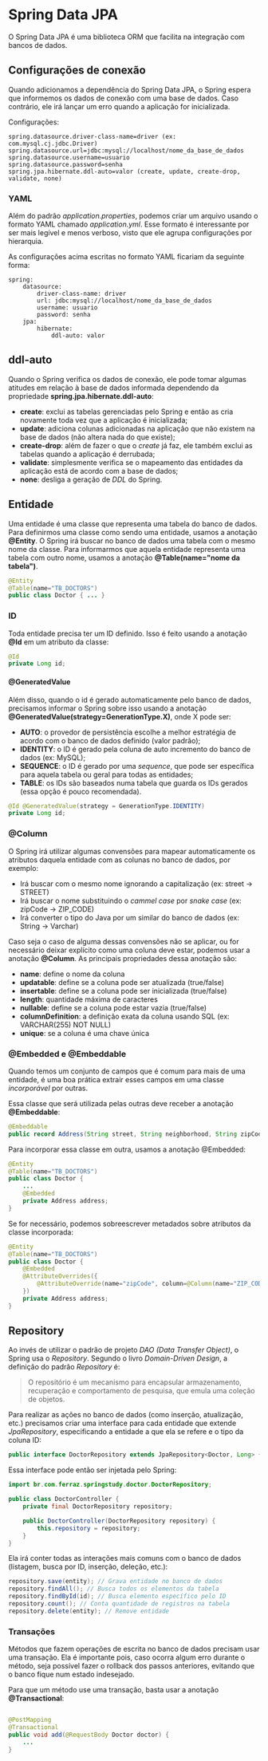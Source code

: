 # Spring Data JPA

O Spring Data JPA é uma biblioteca ORM que facilita na integração com bancos de dados.

## Configurações de conexão

Quando adicionamos a dependência do Spring Data JPA, o Spring espera que informemos os dados de conexão com uma base de
dados. Caso contrário, ele irá lançar um erro quando a aplicação for inicializada.

Configurações:

```
spring.datasource.driver-class-name=driver (ex: com.mysql.cj.jdbc.Driver)
spring.datasource.url=jdbc:mysql://localhost/nome_da_base_de_dados
spring.datasource.username=usuario
spring.datasource.password=senha
spring.jpa.hibernate.ddl-auto=valor (create, update, create-drop, validate, none)
```

### YAML

Além do padrão _application.properties_, podemos criar um arquivo usando o formato YAML chamado _application.yml_. Esse
formato é interessante por ser mais legível e menos verboso, visto que ele agrupa configurações por hierarquia.

As configurações acima escritas no formato YAML ficariam da seguinte forma:

```
spring:
    datasource:
        driver-class-name: driver
        url: jdbc:mysql://localhost/nome_da_base_de_dados
        username: usuario
        password: senha
    jpa:
        hibernate:
            ddl-auto: valor
```

## ddl-auto

Quando o Spring verifica os dados de conexão, ele pode tomar algumas atitudes em relação à base de dados informada 
dependendo da propriedade **spring.jpa.hibernate.ddl-auto**:

* **create**: exclui as tabelas gerenciadas pelo Spring e então as cria novamente toda vez que a aplicação é 
inicializada;
* **update**: adiciona colunas adicionadas na aplicação que não existem na base de dados (não altera nada do que existe);
* **create-drop**: além de fazer o que o _create_ já faz, ele também exclui as tabelas quando a aplicação é derrubada;
* **validate**: simplesmente verifica se o mapeamento das entidades da aplicação está de acordo com a base de dados;
* **none**: desliga a geração de _DDL_ do Spring.

## Entidade

Uma entidade é uma classe que representa uma tabela do banco de dados. Para definirmos uma classe como sendo uma 
entidade, usamos a anotação **@Entity**. O Spring irá buscar no banco de dados uma tabela com o mesmo nome da classe. 
Para informarmos que aquela entidade representa uma tabela com outro nome, usamos a anotação 
**@Table(name="nome da tabela")**.

```Java
@Entity
@Table(name="TB_DOCTORS")
public class Doctor { ... }
```

### ID

Toda entidade precisa ter um ID definido. Isso é feito usando a anotação **@Id** em um atributo da classe:

```Java
@Id
private Long id;
```

#### @GeneratedValue

Além disso, quando o id é gerado automaticamente pelo banco de dados, precisamos informar o Spring sobre isso usando a
anotação **@GeneratedValue(strategy=GenerationType.X)**, onde X pode ser:

* **AUTO**: o provedor de persistência escolhe a melhor estratégia de acordo com o banco de dados definido (valor padrão);
* **IDENTITY**: o ID é gerado pela coluna de auto incremento do banco de dados (ex: MySQL);
* **SEQUENCE**: o ID é gerado por uma _sequence_, que pode ser específica para aquela tabela ou geral para todas as 
entidades;
* **TABLE**: os IDs são baseados numa tabela que guarda os IDs gerados (essa opção é pouco recomendada).

```Java
@Id @GeneratedValue(strategy = GenerationType.IDENTITY)
private Long id;
```

### @Column

O Spring irá utilizar algumas convensões para mapear automaticamente os atributos daquela entidade com as colunas no 
banco de dados, por exemplo:

* Irá buscar com o mesmo nome ignorando a capitalização (ex: street -> STREET)
* Irá buscar o nome substituindo o _cammel case_ por _snake case_ (ex: zipCode -> ZIP_CODE)
* Irá converter o tipo do Java por um similar do banco de dados (ex: String -> Varchar)

Caso seja o caso de alguma dessas convensões não se aplicar, ou for necessário deixar explícito como uma coluna deve 
estar, podemos usar a anotação **@Column**. As principais propriedades dessa anotação são:

* **name**: define o nome da coluna
* **updatable**: define se a coluna pode ser atualizada (true/false)
* **insertable**: define se a coluna pode ser inicializada (true/false)
* **length**: quantidade máxima de caracteres
* **nullable**: define se a coluna pode estar vazia (true/false)
* **columnDefinition**: a definição exata da coluna usando SQL (ex: VARCHAR(255) NOT NULL)
* **unique**: se a coluna é uma chave única


### @Embedded e @Embeddable

Quando temos um conjunto de campos que é comum para mais de uma entidade, é uma boa prática extrair esses campos em uma
classe _incorporável_ por outras.

Essa classe que será utilizada pelas outras deve receber a anotação **@Embeddable**:

```Java
@Embeddable
public record Address(String street, String neighborhood, String zipCode) {}
```

Para incorporar essa classe em outra, usamos a anotação @Embedded:

```Java
@Entity
@Table(name="TB_DOCTORS")
public class Doctor {
    ...
    @Embedded
    private Address address;
}
```

Se for necessário, podemos sobreescrever metadados sobre atributos da classe incorporada:

```Java
@Entity
@Table(name="TB_DOCTORS")
public class Doctor {
    @Embedded
    @AttributeOverrides({
        @AttributeOverride(name="zipCode", column=@Column(name="ZIP_CODE"))
    })
    private Address address;
}
```

## Repository

Ao invés de utilizar o padrão de projeto _DAO (Data Transfer Object)_, o Spring usa o _Repository_. Segundo o livro 
_Domain-Driven Design_, a definição do padrão _Repository_ é:

> O repositório é um mecanismo para encapsular armazenamento, recuperação e comportamento de pesquisa, que emula uma 
> coleção de objetos.

Para realizar as ações no banco de dados (como inserção, atualização, etc.) precisamos criar uma interface para cada 
entidade que extende _JpaRepository_, especificando a entidade a que ela se refere e o tipo da coluna ID:

```Java
public interface DoctorRepository extends JpaRepository<Doctor, Long> {}
```

Essa interface pode então ser injetada pelo Spring:

```Java
import br.com.ferraz.springstudy.doctor.DoctorRepository;

public class DoctorController {
    private final DoctorRepository repository;

    public DoctorController(DoctorRepository repository) {
        this.repository = repository;
    }
}
```

Ela irá conter todas as interações mais comuns com o banco de dados (listagem, busca por ID, inserção, 
deleção, etc.):

```Java
repository.save(entity); // Grava entidade no banco de dados
repository.findAll(); // Busca todos os elementos da tabela
repository.findById(id); // Busca elemento específico pelo ID
repository.count(); // Conta quantidade de registros na tabela
repository.delete(entity); // Remove entidade
```

### Transações

Métodos que fazem operações de escrita no banco de dados precisam usar uma transação. Ela é importante pois, caso ocorra 
algum erro durante o método, seja possível fazer o rollback dos passos anteriores, evitando que o banco fique num estado
indesejado.

Para que um método use uma transação, basta usar a anotação **@Transactional**:

```Java

@PostMapping
@Transactional
public void add(@RequestBody Doctor doctor) {
    ...
}
```